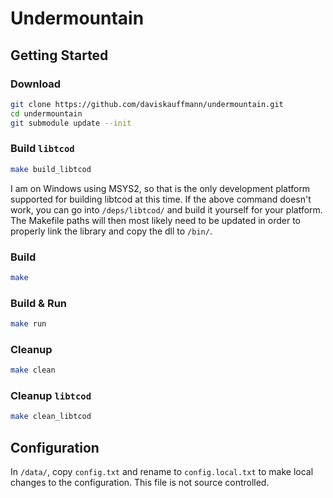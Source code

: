 # Undermountain

## Getting Started

### Download

```sh
git clone https://github.com/daviskauffmann/undermountain.git
cd undermountain
git submodule update --init
```

### Build `libtcod`

```sh
make build_libtcod
```

I am on Windows using MSYS2, so that is the only development platform supported for building libtcod at this time. If the above command doesn't work, you can go into `/deps/libtcod/` and build it yourself for your platform. The Makefile paths will then most likely need to be updated in order to properly link the library and copy the dll to `/bin/`.

### Build

```sh
make
```

### Build & Run

```sh
make run
```

### Cleanup

```sh
make clean
```

### Cleanup `libtcod`

```sh
make clean_libtcod
```

## Configuration

In `/data/`, copy `config.txt` and rename to `config.local.txt` to make local changes to the configuration. This file is not source controlled.
